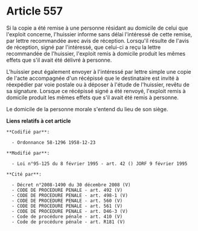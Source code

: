 # Article 557

Si la copie a été remise à une personne résidant au domicile de celui que l'exploit concerne, l'huissier informe sans délai
l'intéressé de cette remise, par lettre recommandée avec avis de réception. Lorsqu'il résulte de l'avis de réception, signé
par l'intéressé, que celui-ci a reçu la lettre recommandée de l'huissier, l'exploit remis à domicile produit les mêmes effets
que s'il avait été délivré à personne.

L'huissier peut également envoyer à l'intéressé par lettre simple une copie de l'acte accompagnée d'un récépissé que le
destinataire est invité à réexpédier par voie postale ou à déposer à l'étude de l'huissier, revêtu de sa signature. Lorsque
ce récépissé signé a été renvoyé, l'exploit remis à domicile produit les mêmes effets que s'il avait été remis à personne.

Le domicile de la personne morale s'entend du lieu de son siège.

**Liens relatifs à cet article**

	**Codifié par**:

	  - Ordonnance 58-1296 1958-12-23

	**Modifié par**:

	  - Loi n°95-125 du 8 février 1995 - art. 42 () JORF 9 février 1995

	**Cité par**:

	  - Décret n°2008-1490 du 30 décembre 2008 (V)
	  - CODE DE PROCEDURE PENALE - art. 492 (V)
	  - CODE DE PROCEDURE PENALE - art. 498-1 (V)
	  - CODE DE PROCEDURE PENALE - art. 560 (V)
	  - CODE DE PROCEDURE PENALE - art. 561 (V)
	  - CODE DE PROCEDURE PENALE - art. D46-3 (V)
	  - Code de procédure pénale - art. 410 (V)
	  - Code de procédure pénale - art. R181 (V)
